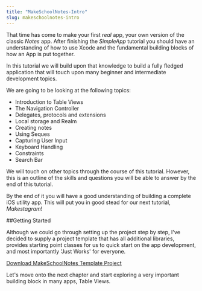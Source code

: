 ```yaml
---
title: "MakeSchoolNotes-Intro"
slug: makeschoolnotes-intro
---     
```


That time has come to make your first *real* app, your own version of the classic *Notes* app.  After finishing the *SimpleApp* tutorial you should have an understanding
of how to use Xcode and the fundamental building blocks of how an App is put together.  

In this tutorial we will build upon that knowledge to build a fully fledged application that will touch upon many beginner and intermediate development topics. 

We are going to be looking at the following topics:

- Introduction to Table Views
- The Navigation Controller
- Delegates, protocols and extensions
- Local storage and Realm
- Creating notes 
- Using Seques
- Capturing User Input
- Keyboard Handling
- Constraints
- Search Bar

We will touch on other topics through the course of this tutorial. However, this is an outline of the skills and questions you will be able to answer by the end of this tutorial.

By the end of it you will have a good understanding of building a complete iOS utility app. This will put you in good stead for our next tutorial, *Makestagram*!

##Getting Started

Although we could go through setting up the project step by step, I've decided to supply a project template that has all additional libraries, provides
starting point classes for us to quick start on the app development, and most importantly 'Just Works' for everyone. 

[Download MakeSchoolNotes Template Project](MakeSchoolNotes-Template.zip)

Let's move onto the next chapter and start exploring a very important building block in many apps, Table Views.
